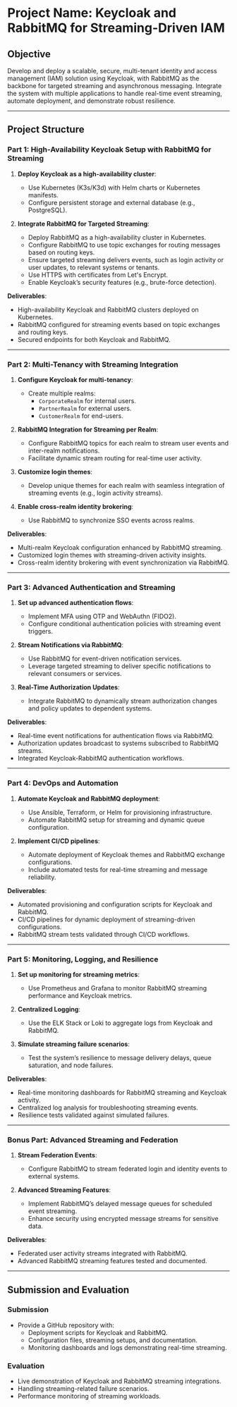 # Project Name: Keycloak and RabbitMQ for Streaming-Driven IAM

## Objective
Develop and deploy a scalable, secure, multi-tenant identity and access management (IAM) solution using Keycloak, with RabbitMQ as the backbone for targeted streaming and asynchronous messaging. Integrate the system with multiple applications to handle real-time event streaming, automate deployment, and demonstrate robust resilience.

---

## Project Structure

### Part 1: High-Availability Keycloak Setup with RabbitMQ for Streaming

1. **Deploy Keycloak as a high-availability cluster**:
   - Use Kubernetes (K3s/K3d) with Helm charts or Kubernetes manifests.
   - Configure persistent storage and external database (e.g., PostgreSQL).

2. **Integrate RabbitMQ for Targeted Streaming**:
   - Deploy RabbitMQ as a high-availability cluster in Kubernetes.
   - Configure RabbitMQ to use topic exchanges for routing messages based on routing keys.
   - Ensure targeted streaming delivers events, such as login activity or user updates, to relevant systems or tenants.
   - Use HTTPS with certificates from Let's Encrypt.
   - Enable Keycloak’s security features (e.g., brute-force detection).

**Deliverables**:
- High-availability Keycloak and RabbitMQ clusters deployed on Kubernetes.
- RabbitMQ configured for streaming events based on topic exchanges and routing keys.
- Secured endpoints for both Keycloak and RabbitMQ.

---

### Part 2: Multi-Tenancy with Streaming Integration

1. **Configure Keycloak for multi-tenancy**:
   - Create multiple realms:
     - `CorporateRealm` for internal users.
     - `PartnerRealm` for external users.
     - `CustomerRealm` for end-users.

2. **RabbitMQ Integration for Streaming per Realm**:
   - Configure RabbitMQ topics for each realm to stream user events and inter-realm notifications.
   - Facilitate dynamic stream routing for real-time user activity.

3. **Customize login themes**:
   - Develop unique themes for each realm with seamless integration of streaming events (e.g., login activity streams).

4. **Enable cross-realm identity brokering**:
   - Use RabbitMQ to synchronize SSO events across realms.

**Deliverables**:
- Multi-realm Keycloak configuration enhanced by RabbitMQ streaming.
- Customized login themes with streaming-driven activity insights.
- Cross-realm identity brokering with event synchronization via RabbitMQ.

---

### Part 3: Advanced Authentication and Streaming

1. **Set up advanced authentication flows**:
   - Implement MFA using OTP and WebAuthn (FIDO2).
   - Configure conditional authentication policies with streaming event triggers.

2. **Stream Notifications via RabbitMQ**:
   - Use RabbitMQ for event-driven notification services.
   - Leverage targeted streaming to deliver specific notifications to relevant consumers or services.

3. **Real-Time Authorization Updates**:
   - Integrate RabbitMQ to dynamically stream authorization changes and policy updates to dependent systems.

**Deliverables**:
- Real-time event notifications for authentication flows via RabbitMQ.
- Authorization updates broadcast to systems subscribed to RabbitMQ streams.
- Integrated Keycloak-RabbitMQ authentication workflows.

---

### Part 4: DevOps and Automation

1. **Automate Keycloak and RabbitMQ deployment**:
   - Use Ansible, Terraform, or Helm for provisioning infrastructure.
   - Automate RabbitMQ setup for streaming and dynamic queue configuration.

2. **Implement CI/CD pipelines**:
   - Automate deployment of Keycloak themes and RabbitMQ exchange configurations.
   - Include automated tests for real-time streaming and message reliability.

**Deliverables**:
- Automated provisioning and configuration scripts for Keycloak and RabbitMQ.
- CI/CD pipelines for dynamic deployment of streaming-driven configurations.
- RabbitMQ stream tests validated through CI/CD workflows.

---

### Part 5: Monitoring, Logging, and Resilience

1. **Set up monitoring for streaming metrics**:
   - Use Prometheus and Grafana to monitor RabbitMQ streaming performance and Keycloak metrics.

2. **Centralized Logging**:
   - Use the ELK Stack or Loki to aggregate logs from Keycloak and RabbitMQ.

3. **Simulate streaming failure scenarios**:
   - Test the system’s resilience to message delivery delays, queue saturation, and node failures.

**Deliverables**:
- Real-time monitoring dashboards for RabbitMQ streaming and Keycloak activity.
- Centralized log analysis for troubleshooting streaming events.
- Resilience tests validated against simulated failures.

---

### Bonus Part: Advanced Streaming and Federation

1. **Stream Federation Events**:
   - Configure RabbitMQ to stream federated login and identity events to external systems.

2. **Advanced Streaming Features**:
   - Implement RabbitMQ’s delayed message queues for scheduled event streaming.
   - Enhance security using encrypted message streams for sensitive data.

**Deliverables**:
- Federated user activity streams integrated with RabbitMQ.
- Advanced RabbitMQ streaming features tested and documented.

---

## Submission and Evaluation

### Submission
- Provide a GitHub repository with:
  - Deployment scripts for Keycloak and RabbitMQ.
  - Configuration files, streaming setups, and documentation.
  - Monitoring dashboards and logs demonstrating real-time streaming.

### Evaluation
- Live demonstration of Keycloak and RabbitMQ streaming integrations.
- Handling streaming-related failure scenarios.
- Performance monitoring of streaming workloads.
